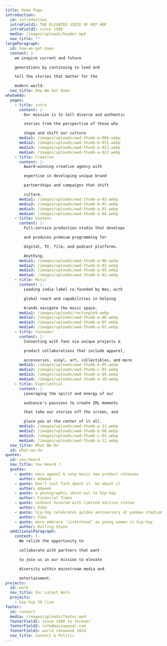 ```yaml
---
title: Home Page
introduction:
  id: introduction
  introField1: THE ELEVATED VOICE OF HIP HOP
  introField2: since 1996
  media: /images/uploads/header.mp4
  nav_title: ""
largeParagraph:
  id: how-we-get-down
  content: |-
    we inspire current and future

    generations by continuing to lead and

    tell the stories that matter for the

    modern world.
  nav_title: How We Get Down
whatwedo:
  pages:
    - title: intro
      content: |-
        Our mission is to tell diverse and authentic

        stories from the perspective of those who

        shape and shift our culture
      media1: /images/uploads/wwd-thumb-a-066.webp
      media2: /images/uploads/wwd-thumb-b-011.webp
      media3: /images/uploads/wwd-thumb-a-011.webp
      media4: /images/uploads/wwd-thumb-a-022.webp
    - title: Creative
      content: |-
        Award-winning creative agency with 

        expertise in developing unique brand 

        partnerships and campaigns that shift 

        culture.
      media1: /images/uploads/wwd-thumb-a-03.webp
      media2: /images/uploads/wwd-thumb-b-02.webp
      media3: /images/uploads/wwd-thumb-a-01.webp
      media4: /images/uploads/wwd-thumb-a-04.webp
    - title: Content
      content: |-
        Full-service production studio that develops 

        and produces premium programming for 

        digital, TV, film, and podcast platforms. 

        Anything.
      media1: /images/uploads/wwd-thumb-a-06.webp
      media2: /images/uploads/wwd-thumb-b-03.webp
      media3: /images/uploads/wwd-thumb-a-05.webp
      media4: /images/uploads/wwd-thumb-b-01.webp
    - title: Music
      content: |-
        Leading indie label co-founded by Nas, with 

        global reach and capabilities in helping 

        brands navigate the music space.
      media1: /images/uploads/rectangle9.webp
      media2: /images/uploads/wwd-thumb-a-08.webp
      media3: /images/uploads/wwd-thumb-a-07.webp
      media4: /images/uploads/wwd-thumb-a-02.webp
    - title: Consumer
      content: |-
        Connecting with fans via unique projects & 

        product collaborations that include apparel, 

        accessories, vinyl, art, collectibles, and more
      media1: /images/uploads/wwd-thumb-b-05.webp
      media2: /images/uploads/wwd-thumb-c-01.webp
      media3: /images/uploads/wwd-thumb-a-09.webp
      media4: /images/uploads/wwd-thumb-a-10.webp
    - title: Experiential
      content: |-
        Leveraging the spirit and energy of our 

        audience's passions to create IRL moments 

        that take our stories off the screen, and 

        place you at the center of it all.
      media1: /images/uploads/wwd-thumb-a-11.webp
      media2: /images/uploads/wwd-thumb-b-06.webp
      media3: /images/uploads/wwd-thumb-c-02.webp
      media4: /images/uploads/wwd-thumb-a-12.webp
  nav_title: What We Do
  id: what-we-do
quotes:
  id: you-heard
  nav_title: You Heard ?
  quotes:
    - quote: mass appeal & sony music new product releases
      author: Adweek
    - quote: Don’t Just Talk about it. be about it
      author: Adweek
    - quote: a photographic shout-out to hip-hop
      author: Financial Times
    - quote: outkast honored with limited edition statue
      author: Vibe
    - quote: hip-hop celebrates golden anniversary at yankee stadium
      author: Vibe
    - quote: more embrace ‘sisterhood’ as young women in hip-hop
      author: Rolling Stone
  additionalParagraph:
    content: |-
      We relish the opportunity to

      collaborate with partners that want

      to join us in our mission to elevate

      diversity within mainstream media and

      entertainment.
projects:
  id: work
  nav_title: Our Latest Work
  projects:
    - hip hop 50 live
footer:
  id: connect
  media: /images/uploads/footer.mp4
  footerField1: since 1996 to forever
  footerField2: info@massappeal.com
  footerField3: world renowned 2024
  nav_title: Connect & Politic
---
```

